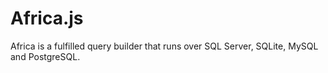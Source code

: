 # Africa.js
Africa is a fulfilled query builder that runs over SQL Server, SQLite, MySQL and PostgreSQL.
